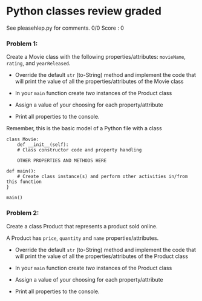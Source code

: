# Python classes review graded
See pleasehlep.py for comments. 0/0 Score : 0
### Problem 1:
Create a Movie class with the following properties/attributes: ```movieName```, ```rating```, and ```yearReleased```. 
* Override the default ```str``` (to-String) method and implement the code that will print the value of all the properties/attributes of the Movie class

* In your ```main``` function create *two* instances of the Product class
* Assign a value of your choosing for each property/attribute
* Print all properties to the console.

Remember, this is the basic model of a Python file with a class
```
class Movie:
	def __init__(self):
	# Class constructor code and property handling

	OTHER PROPERTIES AND METHODS HERE

def main():
	# Create class instance(s) and perform other activities in/from this function
}

main()
```

### Problem 2:
Create a class Product that represents a product sold online. 

A Product has ```price```, ```quantity``` and ```name``` properties/attributes. 
* Override the default ```str``` (to-String) method and implement the code that will print the value of all the properties/attributes of the Product class

* In your ```main``` function create *two* instances of the Product class
* Assign a value of your choosing for each property/attribute
* Print all properties to the console.

